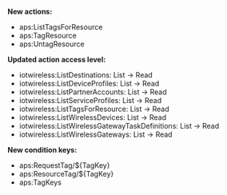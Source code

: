 **New actions:**

- aps:ListTagsForResource
- aps:TagResource
- aps:UntagResource

**Updated action access level:**

- iotwireless:ListDestinations: List -> Read
- iotwireless:ListDeviceProfiles: List -> Read
- iotwireless:ListPartnerAccounts: List -> Read
- iotwireless:ListServiceProfiles: List -> Read
- iotwireless:ListTagsForResource: List -> Read
- iotwireless:ListWirelessDevices: List -> Read
- iotwireless:ListWirelessGatewayTaskDefinitions: List -> Read
- iotwireless:ListWirelessGateways: List -> Read

**New condition keys:**

- aps:RequestTag/${TagKey}
- aps:ResourceTag/${TagKey}
- aps:TagKeys
